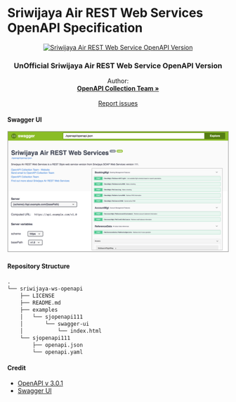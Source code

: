 # Sriwijaya Air REST Web Services OpenAPI Specification

<p align="center">
  <a href="https://github.com/OpenAPICollection/sriwijaya-ws-openapi">
    <img src="https://upload.wikimedia.org/wikipedia/commons/thumb/e/ea/LOGO_SJ_VERTIKAL.png/320px-LOGO_SJ_VERTIKAL.png" alt="Sriwijaya Air REST Web Service OpenAPI Version" width=300>
  </a>

  <h3 align="center">UnOfficial Sriwijaya Air REST Web Service OpenAPI Version</h3>

  <p align="center">
    Author:
    <br>
    <a href="https://github.com/OpenAPICollection"><strong>OpenAPI Collection Team »</strong></a>
    <br>
    <br>
    <a href="https://github.com/OpenAPICollection/sriwijaya-ws-openapi/issues">Report issues</a>
  </p>
</p>


#### Swagger UI

<p align="center">
  <img src="docs/sjopenapi111/images/swagger-ui-sjopenapi111.png"  width=750>
</p>

#### Repository Structure
```
.
└── sriwijaya-ws-openapi
    ├── LICENSE
    ├── README.md
    ├── examples
    │   └── sjopenapi111
    │       └── swagger-ui
    │           └── index.html
    └── sjopenapi111
        ├── openapi.json
        └── openapi.yaml

```

#### Credit
- [OpenAPI v 3.0.1](https://github.com/OAI/OpenAPI-Specification/blob/master/versions/3.0.1.md#specification)
- [Swagger UI](https://github.com/swagger-api/swagger-ui)